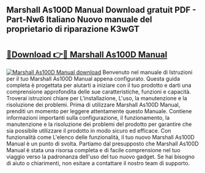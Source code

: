 ## Marshall As100D Manual Download gratuit PDF - Part-Nw6 Italiano Nuovo manuale del proprietario di riparazione K3wGT

# <h2><a href="http://dfcubh.blite.top/?on=Marshall+As100D+Manual">🔗Download 👉🔴 Marshall As100D Manual</a></h2>

[![Marshall As100D Manual download](https://i.imgur.com/lujVjoI.png)](http://dfcubh.blite.top/?on=Marshall+As100D+Manual)
Benvenuto nel manuale di Istruzioni per il tuo Marshall As100D Manual appena configurato. Questa guida completa è progettata per aiutarti a iniziare con il tuo prodotto e darti una comprensione approfondita delle sue caratteristiche, funzioni e capacità. Troverai istruzioni chiare per L'installazione, L'uso, la manutenzione e la risoluzione dei problemi. Prima di utilizzare Marshall As100D Manual, prenditi un momento per leggere attentamente questo Manuale. Contiene informazioni importanti sulla configurazione, il funzionamento, la manutenzione e la risoluzione dei problemi del prodotto per garantire che sia possibile utilizzare il prodotto in modo sicuro ed efficace. Con funzionalità come L'elenco delle funzionalità, il tuo nuovo Marshall As100D Manual è un punto di svolta. Partiamo dal presupposto che Marshall As100D Manual è stata una risorsa completa e di facile comprensione nel tuo viaggio verso la padronanza dell'uso del tuo nuovo gadget. Se hai bisogno di aiuto o chiarimenti, non esitare a contattare il nostro team di supporto.
